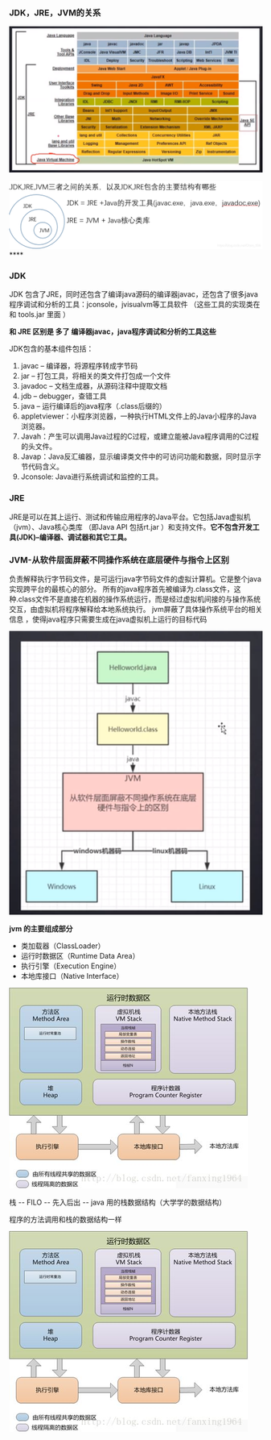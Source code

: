 ### JDK，JRE，JVM的关系

![](img\20200610231132.png)

![](img\20190914142941228.png)****

### JDK

JDK  包含了JRE，同时还包含了编译java源码的编译器javac，还包含了很多java程序调试和分析的工具：jconsole，jvisualvm等工具软件 （这些工具的实现类在  和 tools.jar 里面 ）

**和 JRE 区别是 多了 编译器javac，java程序调试和分析的工具这些**

JDK包含的基本组件包括：

1. javac – 编译器，将源程序转成字节码
2. jar – 打包工具，将相关的类文件打包成一个文件
3. javadoc – 文档生成器，从源码注释中提取文档
4. jdb – debugger，查错工具
5. java – 运行编译后的java程序（.class后缀的）
6. appletviewer：小程序浏览器，一种执行HTML文件上的Java小程序的Java浏览器。
7. Javah：产生可以调用Java过程的C过程，或建立能被Java程序调用的C过程的头文件。
8. Javap：Java反汇编器，显示编译类文件中的可访问功能和数据，同时显示字节代码含义。
9. Jconsole: Java进行系统调试和监控的工具。



### JRE 

JRE是可以在其上运行、测试和传输应用程序的Java平台。它包括Java虚拟机（jvm）、Java核心类库 （即Java API 包括rt.jar ）和支持文件。**它不包含开发工具(JDK)–编译器、调试器和其它工具。** 



### JVM-从软件层面屏蔽不同操作系统在底层硬件与指令上区别

负责解释执行字节码文件，是可运行java字节码文件的虚拟计算机。它是整个java实现跨平台的最核心的部分。 所有的java程序首先被编译为.class文件，这种.class文件不是直接在机器的操作系统运行，而是经过虚拟机间接的与操作系统交互，由虚拟机将程序解释给本地系统执行。 jvm屏蔽了具体操作系统平台的相关信息  ，使得java程序只需要生成在java虚拟机上运行的目标代码 

![](img\20200610234254.png)







 **jvm 的主要组成部分** 

- 类加载器（ClassLoader）
- 运行时数据区（Runtime Data Area）
- 执行引擎（Execution Engine）
- 本地库接口（Native Interface）

![](img\20200616210328.jpg)



栈 -- FILO -- 先入后出 -- java 用的栈数据结构（大学学的数据结构）

程序的方法调用和栈的数据结构一样



![](img\20200616210328.jpg)